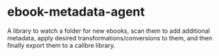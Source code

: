 # ebook-metadata-agent
A library to watch a folder for new ebooks, scan them to add additional metadata, apply desired transformations/conversions to them, and then finally export them to a calibre library.
